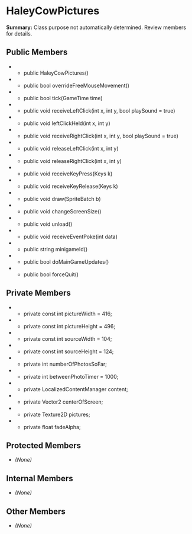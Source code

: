 # HaleyCowPictures

**Summary:** Class purpose not automatically determined. Review members for details.

## Public Members
- - public HaleyCowPictures()
- - public bool overrideFreeMouseMovement()
- - public bool tick(GameTime time)
- - public void receiveLeftClick(int x, int y, bool playSound = true)
- - public void leftClickHeld(int x, int y)
- - public void receiveRightClick(int x, int y, bool playSound = true)
- - public void releaseLeftClick(int x, int y)
- - public void releaseRightClick(int x, int y)
- - public void receiveKeyPress(Keys k)
- - public void receiveKeyRelease(Keys k)
- - public void draw(SpriteBatch b)
- - public void changeScreenSize()
- - public void unload()
- - public void receiveEventPoke(int data)
- - public string minigameId()
- - public bool doMainGameUpdates()
- - public bool forceQuit()

## Private Members
- - private const int pictureWidth = 416;
- - private const int pictureHeight = 496;
- - private const int sourceWidth = 104;
- - private const int sourceHeight = 124;
- - private int numberOfPhotosSoFar;
- - private int betweenPhotoTimer = 1000;
- - private LocalizedContentManager content;
- - private Vector2 centerOfScreen;
- - private Texture2D pictures;
- - private float fadeAlpha;

## Protected Members
- *(None)*

## Internal Members
- *(None)*

## Other Members
- *(None)*
